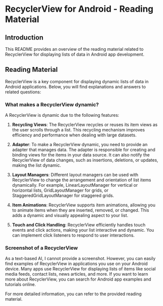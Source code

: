 # RecyclerView for Android - Reading Material

## Introduction
This README provides an overview of the reading material related to RecyclerView for displaying lists of data in Android app development.

## Reading Material
RecyclerView is a key component for displaying dynamic lists of data in Android applications. Below, you will find explanations and answers to related questions:

### What makes a RecyclerView dynamic?

A RecyclerView is dynamic due to the following features:

1. **Recycling Views**: The RecyclerView recycles or reuses its item views as the user scrolls through a list. This recycling mechanism improves efficiency and performance when dealing with large datasets.

2. **Adapter**: To make a RecyclerView dynamic, you need to provide an adapter that manages data. The adapter is responsible for creating and binding views for the items in your data source. It can also notify the RecyclerView of data changes, such as insertions, deletions, or updates, making the list dynamic.

3. **Layout Managers**: Different layout managers can be used with RecyclerView to change the arrangement and orientation of list items dynamically. For example, LinearLayoutManager for vertical or horizontal lists, GridLayoutManager for grids, or StaggeredGridLayoutManager for staggered grids.

4. **Item Animations**: RecyclerView supports item animations, allowing you to animate items when they are inserted, removed, or changed. This adds a dynamic and visually appealing aspect to your list.

5. **Touch and Click Handling**: RecyclerView efficiently handles touch events and click actions, making your list interactive and dynamic. You can implement click listeners to respond to user interactions.

### Screenshot of a RecyclerView

As a text-based AI, I cannot provide a screenshot. However, you can easily find examples of RecyclerView in applications you use on your Android device. Many apps use RecyclerView for displaying lists of items like social media feeds, contact lists, news articles, and more. If you want to learn more about RecyclerView, you can search for Android app examples and tutorials online.

For more detailed information, you can refer to the provided reading material.
